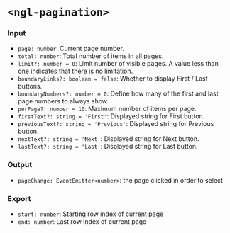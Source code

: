# `<ngl-pagination>`

### Input

  * `page: number`: Current page number.
  * `total: number`: Total number of items in all pages.
  * `limit?: number = 0`:  Limit number of visible pages. A value less than one indicates that there is no limitation.
  * `boundaryLinks?: boolean = false`: Whether to display First / Last buttons.
  * `boundaryNumbers?: number = 0`: Define how many of the first and last page numbers to always show.
  * `perPage?: number = 10`: Maximum number of items per page.
  * `firstText?: string = 'First'`: Displayed string for First button.
  * `previousText?: string = 'Previous'`: Displayed string for Previous button.
  * `nextText?: string = 'Next'`: Displayed string for Next button.
  * `lastText?: string = 'Last'`: Displayed string for Last button.

### Output

  * `pageChange: EventEmitter<number>`: the page clicked in order to select

### Export

  * `start: number`: Starting row index of current page
  * `end: number`: Last row index of current page
